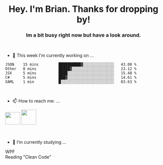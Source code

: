<H1 align="center">Hey. I'm Brian. Thanks for dropping by!</H1>
<H3 align="center">Im a bit busy right now but have a look around.</H3>
<br/>

- 🔭 This week I'm currently working on ...
<!--START_SECTION:waka-->
```text
JSON    15 mins         ██████████▓░░░░░░░░░░░░░░   43.08 % 
Other   8 mins          █████▓░░░░░░░░░░░░░░░░░░░   23.12 % 
JSX     5 mins          ████░░░░░░░░░░░░░░░░░░░░░   15.48 % 
C#      5 mins          ███▓░░░░░░░░░░░░░░░░░░░░░   14.61 % 
XAML    1 min           █░░░░░░░░░░░░░░░░░░░░░░░░   03.63 % 
```
<!--END_SECTION:waka-->
<br/>

- 📫 How to reach me: ...
<p>
  <a href="https://www.linkedin.com/in/brian-appleton/"><img width="48" height="40" src="https://github.com/appleton6509/appleton6509/blob/main/linkedin.png?raw=true"></a>
    <a href="https://github.com/appleton6509"><img width="48" height="48" src="https://github.com/appleton6509/appleton6509/blob/main/github.png?raw=true"></a>
</p>
<br/>

- 🌱 I’m currently studying ...
<p>
WPF<br/> 
Reading "Clean Code"<br/>
</p>


<!--
**appleton6509/appleton6509** is a ✨ _special_ ✨ repository because its `README.md` (this file) appears on your GitHub profile.

